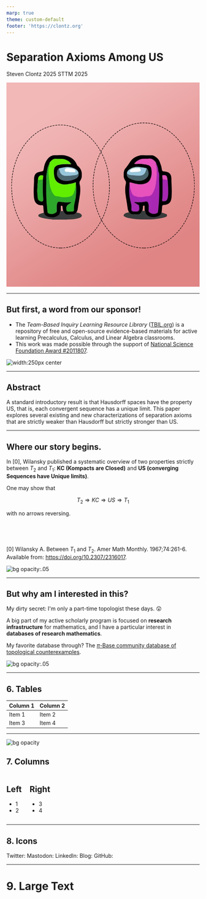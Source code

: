 ```yaml
---
marp: true
theme: custom-default
footer: 'https://clontz.org'
---
```


# Separation Axioms Among US

Steven Clontz
2025 
STTM 2025

![bg right](./img/amongus.png)

---

## But first, a word from our sponsor!

- The *Team-Based Inquiry Learning Resource Library* ([TBIL.org](https://tbil.org)) is a repository of free and open-source evidence-based materials for active learning Precalculus, Calculus, and Linear Algebra classrooms.
- This work was made possible through the support of [National Science Foundation Award #2011807](https://nsf.gov/awardsearch/showAward?AWD_ID=2011807).

![width:250px center](./img/nsf.png)

---

## Abstract

A standard introductory result is that Hausdorff spaces have the property US, that is, each convergent sequence has a unique limit. This paper explores several existing and new characterizations of separation axioms that are strictly weaker than Hausdorff but strictly stronger than US.


---

## Where our story begins.

In [0], Wilansky published a systematic overview of two properties strictly between $T_2$ and $T_1$: **KC (Kompacts are Closed)** and **US (converging Sequences have Unique limits)**.

One may show that

$$T_2 \Rightarrow KC \Rightarrow US \Rightarrow T_1$$

with no arrows reversing.

&nbsp;

&nbsp;

[0] Wilansky A. Between $T_1$ and $T_2$. Amer Math Monthly. 1967;74:261-6. Available from: https://doi.org/10.2307/2316017.

![bg opacity:.05](https://picsum.photos/id/197/800/600?blur=2)

---

## But why am I interested in this?

My dirty secret: I'm only a part-time topologist these days. 😲

A big part of my active scholarly program is focused on **research infrastructure** for mathematics, and I have a particular interest in **databases of research mathematics**.

My favorite database through? The [$\pi$-Base community database of topological counterexamples](https://topology.pi-base.org).

![bg opacity:.05](https://picsum.photos/id/1/800/600?blur=2)

---

## 6. Tables

| Column 1 | Column 2 |
| -------- | -------- |
| Item 1   | Item 2   |
| Item 3   | Item 4   |

---

![bg opacity](https://picsum.photos/800/600?image=53)
## 7. Columns

<div class="columns">
<div>

## Left

- 1
- 2

</div>
<div>

## Right

- 3
- 4

</div>
</div>

---

## 8. Icons

<i class="fa-brands fa-twitter"></i> Twitter: 
<i class="fa-brands fa-mastodon"></i> Mastodon: 
<i class="fa-brands fa-linkedin"></i> LinkedIn: 
<i class="fa fa-window-maximize"></i> Blog: 
<i class="fa-brands fa-github"></i> GitHub: 

---

# 9. <!--fit--> Large Text

